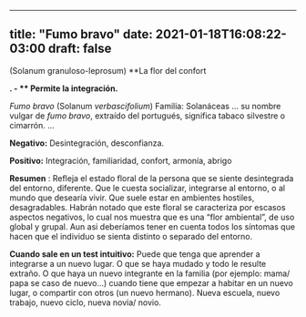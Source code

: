 
---
title: "Fumo bravo"
date: 2021-01-18T16:08:22-03:00
draft: false
--- 
        

 

 



(Solanum granuloso-leprosum)
 **La flor
 del confort

**. - ** Permite la
 integración.**
 
*Fumo
 bravo*
 (Solanum *verbascifolium*) Familia:
 Solanáceas ... su nombre vulgar de *fumo bravo*, extraído del portugués,
 significa tabaco silvestre o cimarrón. ...
 


**Negativo:**  Desintegración, desconfianza.


**Positivo:**  Integración, familiaridad, confort,
 armonía, abrigo
 


**Resumen** : Refleja el estado floral de la persona
 que se siente desintegrada del entorno, diferente. Que le cuesta socializar,
 integrarse al entorno, o al mundo que desearía vivir. Que suele estar en ambientes
 hostiles, desagradables.
Habrán notado que este floral se caracteriza por escasos
 aspectos negativos, lo cual nos muestra que es una “flor ambiental”, de uso
 global y grupal.
Aun asi deberíamos tener en cuenta todos los síntomas que
 hacen que el individuo se sienta distinto o separado del entorno.
 


**Cuando sale en un test intuitivo:**  Puede que tenga que aprender a integrarse a un
 nuevo lugar. O que se haya mudado y todo le resulte extraño.
O que haya un nuevo
 integrante en la familia (por ejemplo: mama/ papa se caso de nuevo…) cuando
 tiene que empezar a habitar en un nuevo lugar, o compartir con otros (un nuevo
 hermano). Nueva escuela, nuevo trabajo, nuevo ciclo, nueva novia/ novio.



